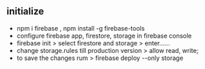## initialize 

- npm i firebase , npm install -g firebase-tools
- configure firebase app, firestore, storage in firebase console
- firebase init > select firestore and storage > enter......
- change storage.rules till production version > allow read, write;
- to save the changes rum > firebase deploy --only storage